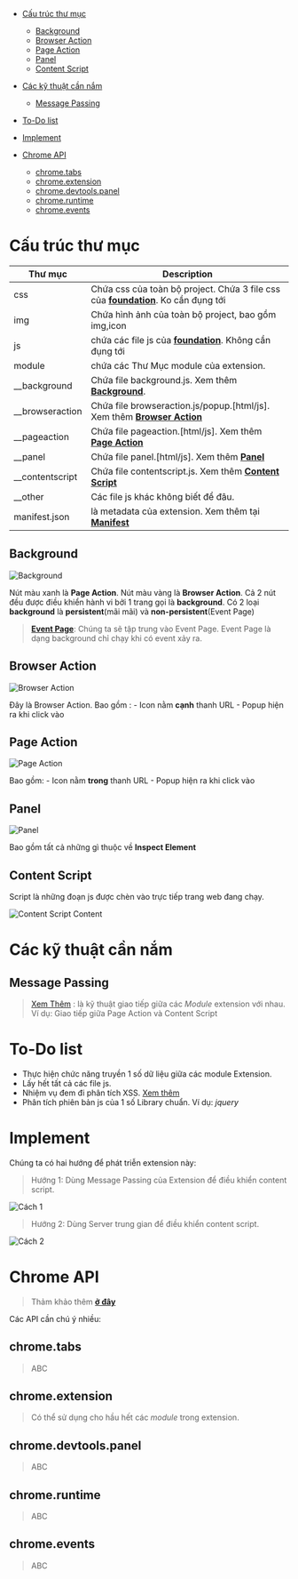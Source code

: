 - [Cấu trúc thư mục](#cu-trc-th-mc)
  - [Background](#background)
  - [Browser Action](#browser-action)
  - [Page Action](#page-action)
  - [Panel](#panel)
  - [Content Script](#content-script)

- [Các kỹ thuật cần nắm](#cc-k-thut-cn-nm)
  - [Message Passing](#message-passing)

- [To-Do list](#to-do-list)
- [Implement](#implement)
- [Chrome API](#chrome-api)
  - [chrome.tabs](#chrometabs)
  - [chrome.extension](#chromeextension)
  - [chrome.devtools.panel](#chromedevtoolspanel)
  - [chrome.runtime](#chromeruntime)
  - [chrome.events](#chromeevents)

# Cấu trúc thư mục

Thư mục          | Description
---------------- | ---------------------------------------------------------------------------------------------------------------------
css              | Chứa css của toàn bộ project. Chứa 3 file css của [**foundation**](http://foundation.zurb.com/docs/). Ko cần đụng tới
img              | Chứa hình ảnh của toàn bộ project, bao gồm img,icon
js               | chứa các file js của [**foundation**](http://foundation.zurb.com/docs/). Không cần đụng tới
module           | chứa các Thư Mục module của extension.
\__background    | Chứa file background.js. Xem thêm [**Background**](#background).
\__browseraction | Chứa file browseraction.js/popup.[html/js]. Xem thêm [**Browser Action**](#browser-action)
\__pageaction    | Chứa file pageaction.[html/js]. Xem thêm [**Page Action**](#page-action)
\__panel         | Chứa file panel.[html/js]. Xem thêm [**Panel**](#panel)
\__contentscript | Chứa file contentscript.js. Xem thêm [**Content Script**](#content-script)
\__other         | Các file js khác không biết để đâu.
manifest.json    | là metadata của extension. Xem thêm tại [**Manifest**](https://developer.chrome.com/extensions/manifest)

## Background
![Background](https://developer.chrome.com/static/images/overview/arch-1.gif)

Nút màu xanh là **Page Action**. Nút màu vàng là **Browser Action**. Cả 2 nút đều được điều khiển hành vi bởi 1 trang gọi là **background**. Có 2 loại **background** là **persistent**(mãi mãi) và **non-persistent**(Event Page)

> [**Event Page**](https://developer.chrome.com/extensions/event_pages): Chúng ta sẽ tập trung vào Event Page. Event Page là dạng background chỉ chạy khi có event xảy ra.

## Browser Action
![Browser Action](https://developer.chrome.com/static/images/overview/browser-action-with-popup.png)

Đây là Browser Action. Bao gồm : - Icon nằm **cạnh** thanh URL - Popup hiện ra khi click vào

## Page Action
![Page Action](https://developer.chrome.com/static/images/overview/page-action.png)

Bao gồm: - Icon nằm **trong** thanh URL - Popup hiện ra khi click vào

## Panel
![Panel](http://i.stack.imgur.com/Yo8VK.png)

Bao gồm tất cả những gì thuộc về **Inspect Element**

## Content Script
Script là những đoạn js được chèn vào trực tiếp trang web đang chạy.

![Content Script](https://developer.chrome.com/static/images/overview/arch-3.gif) Content

# Các kỹ thuật cần nắm
## Message Passing
> [Xem Thêm](https://developer.chrome.com/extensions/messaging) : là kỹ thuật giao tiếp giữa các _Module_ extension với nhau. Ví dụ: Giao tiếp giữa Page Action và Content Script

# To-Do list
- Thực hiện chức năng truyền 1 số dữ liệu giữa các module Extension.
- Lấy hết tất cả các file js.
- Nhiệm vụ đem đi phân tích XSS. [Xem thêm](https://code.google.com/p/domxsswiki/wiki/FindingDOMXSS)
- Phân tích phiên bản js của 1 số Library chuẩn. Ví dụ: _jquery_

# Implement
Chúng ta có hai hướng để phát triễn extension này:

> Hướng 1: Dùng Message Passing của Extension để điều khiển content script.

![Cách 1](http://i.imgur.com/REcdb8j.jpg)

> Hướng 2: Dùng Server trung gian để điều khiển content script.

![Cách 2](http://i.imgur.com/7YS0e8E.jpg)

# Chrome API
> Thảm khảo thêm [**ở đây**](https://developer.chrome.com/extensions/api_index)

Các API cần chú ý nhiều:

## chrome.tabs
> ABC

## chrome.extension
> Có thể sử dụng cho hầu hết các _module_ trong extension.

## chrome.devtools.panel
> ABC

## chrome.runtime
> ABC

## chrome.events
> ABC
